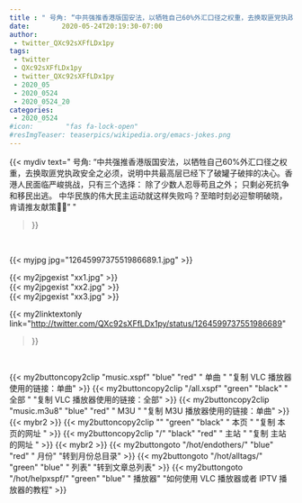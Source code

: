 ```yaml
---
title : " 号角: “中共强推香港版国安法，以牺牲自己60%外汇口径之权重，去换取匪党执政安全之必须，说明中共最高层已经下了破罐子破摔的决心。香港人民面临严峻挑战，只有三个选择：&#10;除了少数人忍辱苟且之外；&#10;只剩必死抗争和移民出逃。&#10;中华民族的伟大民主运动就这样失败吗？至暗时刻必迎黎明破晓，肯请推友献策🤝🤝”  "
date:        2020-05-24T20:19:30-07:00
author:
 - twitter_QXc92sXFfLDx1py
tags:
 - twitter
 - QXc92sXFfLDx1py
 - twitter_QXc92sXFfLDx1py
 - 2020_05
 - 2020_0524
 - 2020_0524_20
categories:
 - 2020_0524
#icon:        "fas fa-lock-open"
#resImgTeaser: teaserpics/wikipedia.org/emacs-jokes.png
---
```


{{< mydiv text=" 号角: “中共强推香港版国安法，以牺牲自己60%外汇口径之权重，去换取匪党执政安全之必须，说明中共最高层已经下了破罐子破摔的决心。香港人民面临严峻挑战，只有三个选择：&#10;除了少数人忍辱苟且之外；&#10;只剩必死抗争和移民出逃。&#10;中华民族的伟大民主运动就这样失败吗？至暗时刻必迎黎明破晓，肯请推友献策🤝🤝”  "
>}}
<br>


 {{< myjpg jpg="1264599737551986689.1.jpg" >}}<br> 

{{< my2jpgexist "xx1.jpg" >}}<br>
{{< my2jpgexist "xx2.jpg" >}}<br>
{{< my2jpgexist "xx3.jpg" >}}<br>


{{< my2linktextonly link="http://twitter.com/QXc92sXFfLDx1py/status/1264599737551986689"
>}}


<br>

{{< my2buttoncopy2clip "music.xspf"        "blue"   "red"    " 单曲 "  "复制 VLC 播放器使用的链接：单曲" >}} {{< my2buttoncopy2clip "/all.xspf"         "green"  "black"  " 全部 "  "复制 VLC 播放器使用的链接：全部" >}} {{< my2buttoncopy2clip "music.m3u8"        "blue"   "red"    " M3U  "    "复制 M3U 播放器使用的链接：单曲" >}} {{< mybr2 >}} {{< my2buttoncopy2clip ""                  "green"  "black"  " 本页 "    "复制 本页的网址 " >}} {{< my2buttoncopy2clip "/"                 "black"  "red"    " 主站 "    "复制 主站的网址 " >}} {{< mybr2 >}} {{< my2buttongoto      "/hot/endothers/"   "blue"   "red"    " 月份"   "转到月份总目录" >}} {{< my2buttongoto      "/hot/alltags/"     "green"  "blue"   " 列表"   "转到文章总列表" >}} {{< my2buttongoto      "/hot/helpxspf/"    "green"  "blue"   " 播放器" "如何使用 VLC 播放器或者 IPTV 播放器的教程" >}} 
